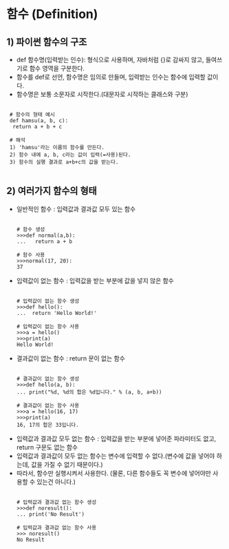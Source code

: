 # 함수 (Definition)

 ## 1) 파이썬 함수의 구조

 - def 함수명(입력받는 인수):  형식으로 사용하며, 자바처럼 {}로 감싸지 않고, 들여쓰기로 함수 영역을 구분한다.
 - 함수를 def로 선언, 함수명은 임의로 만들며, 입력받는 인수는 함수에 입력할 값이다. 
 - 함수명은 보통 소문자로 시작한다.(대문자로 시작하는 클래스와 구분)

 <pre><code>
 # 함수의 형태 예시
 def hamsu(a, b, c):
  return a + b + c
  
 # 해석
 1) 'hamsu'라는 이름의 함수를 만든다.
 2) 함수 내에 a, b, c라는 값이 입력(=사용)된다.
 3) 함수의 실행 결과로 a+b+c의 값을 받는다.   
 </code></pre>

## 2) 여러가지 함수의 형태

- 일반적인 함수 : 입력값과 결과값 모두 있는 함수
  <pre><code>
  # 함수 생성
  >>>def normal(a,b):
  ...   return a + b
  
  # 함수 사용
  >>>normal(17, 20):
  37
  </code></pre>
- 입력값이 없는 함수 : 입력값을 받는 부분에 값을 넣지 않은 함수
  <pre><code>
  # 입력값이 없는 함수 생성
  >>>def hello():
  ...  return 'Hello World!'

  # 입력값이 없는 함수 사용
  >>>a = hello()
  >>>print(a)
  Hello World!
  </code></pre>
- 결과값이 없는 함수 : return 문이 없는 함수
  <pre><code>
  # 결과값이 없는 함수 생성
  >>>def hello(a, b):
  ... print("%d, %d의 합은 %d입니다." % (a, b, a+b))

  # 결과값이 없는 함수 사용
  >>>a = hello(16, 17)
  >>>print(a)
  16, 17의 합은 33입니다.
  </code></pre>
- 입력값과 결과값 모두 없는 함수 : 입력값을 받는 부분에 넣어준 파라미터도 없고, return 구문도 없는 함수
- 입력값과 결과값이 모두 없는 함수는 변수에 입력할 수 없다.(변수에 값을 넣어야 하는데, 값을 가질 수 없기 때문이다.)
- 따라서, 함수만 실행시켜서 사용한다. (물론, 다른 함수들도 꼭 변수에 넣어야만 사용할 수 있는건 아니다.)
  <pre><code>
  # 입력값과 결과값 없는 함수 생성
  >>>def noresult():
  ... print('No Result')

  # 입력값과 결과값 없는 함수 사용
  >>> noresult()
  No Result
  </code></pre>
